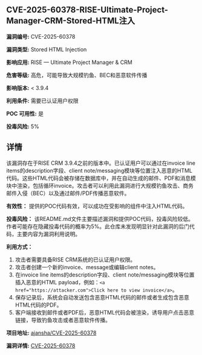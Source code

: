 ## CVE-2025-60378-RISE-Ultimate-Project-Manager-CRM-Stored-HTML注入

**漏洞编号:** CVE-2025-60378

**漏洞类型:** Stored HTML Injection

**影响应用:** RISE — Ultimate Project Manager & CRM

**危害等级:** 高危，可能导致大规模钓鱼、BEC和恶意软件传播

**影响版本:** < 3.9.4

**利用条件:** 需要已认证用户权限

**POC 可用性:** 是

**投毒风险:** 5%

## 详情

该漏洞存在于RISE CRM 3.9.4之前的版本中。已认证用户可以通过在invoice line items的description字段、client note/messaging模块等位置注入恶意的HTML代码。这些HTML代码会被存储在数据库中，并在自动生成的邮件、PDF和消息模块中渲染，包括循环invoice。攻击者可以利用此漏洞进行大规模钓鱼攻击、商务邮件入侵（BEC）以及通过邮件/PDF传播恶意软件。

**有效性：** 提供的POC代码有效，可以成功在受影响的组件中注入HTML代码。

**投毒风险：** 该README.md文件主要描述漏洞和提供POC代码，投毒风险较低。作者可能存在隐藏投毒代码的概率为5%。此仓库未发现明显针对此漏洞的后门代码，主要内容为漏洞利用说明。

**利用方式：**
1.  攻击者需要具备RISE CRM系统的已认证用户权限。
2.  攻击者创建一个新的invoice、message或编辑client notes。
3.  在invoice line items的description字段、client note/messaging模块等位置插入恶意的HTML payload，例如：`<a href="https://attacker.com">Click here to view invoice</a>`。
4.  保存记录后，系统会自动发送包含恶意HTML代码的邮件或者生成包含恶意HTML代码的PDF。
5.  客户端接收到邮件或者PDF后，恶意HTML代码会被渲染，诱导用户点击恶意链接，导致钓鱼攻击或者恶意软件传播。

**项目地址:** [ajansha/CVE-2025-60378](https://github.com/ajansha/CVE-2025-60378)

**漏洞详情:** [CVE-2025-60378](https://nvd.nist.gov/vuln/detail/CVE-2025-60378)